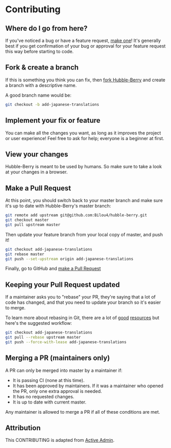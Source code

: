 # Contributing


## Where do I go from here?

If you've noticed a bug or have a feature request, [make one][new issue]! It's
generally best if you get confirmation of your bug or approval for your feature
request this way before starting to code.


## Fork & create a branch

If this is something you think you can fix, then [fork Hubble-Berry] and create
a branch with a descriptive name.

A good branch name would be:

```sh
git checkout -b add-japanese-translations
```

## Implement your fix or feature

You can make all the changes you want, as long as it improves the project or user experience! 
Feel free to ask for help; everyone is a beginner at first.

## View your changes

Hubble-Berry is meant to be used by humans. So make sure to take
a look at your changes in a browser.


<!-- ## Get the style right -->

<!-- TODO -->

## Make a Pull Request

At this point, you should switch back to your master branch and make sure it's
up to date with Hubble-Berry's master branch:

```sh
git remote add upstream git@github.com:Bilou4/hubble-berry.git
git checkout master
git pull upstream master
```

Then update your feature branch from your local copy of master, and push it!

```sh
git checkout add-japanese-translations
git rebase master
git push --set-upstream origin add-japanese-translations
```

Finally, go to GitHub and [make a Pull Request][]



## Keeping your Pull Request updated

If a maintainer asks you to "rebase" your PR, they're saying that a lot of code
has changed, and that you need to update your branch so it's easier to merge.

To learn more about rebasing in Git, there are a lot of [good][git rebasing]
[resources][interactive rebase] but here's the suggested workflow:

```sh
git checkout add-japanese-translations
git pull --rebase upstream master
git push --force-with-lease add-japanese-translations
```

## Merging a PR (maintainers only)

A PR can only be merged into master by a maintainer if:

* It is passing CI (none at this time).
* It has been approved by <!-- at least two --> maintainers. If it was a maintainer who
  opened the PR, only one extra approval is needed.
* It has no requested changes.
* It is up to date with current master.

Any maintainer is allowed to merge a PR if all of these conditions are
met.

## Attribution

This CONTRIBUTING is adapted from [Active Admin].


[new issue]:https://github.com/Bilou4/hubble-berry/issues/new
[fork Hubble-Berry]: https://help.github.com/articles/fork-a-repo
[make a pull request]: https://help.github.com/articles/creating-a-pull-request
[git rebasing]: http://git-scm.com/book/en/Git-Branching-Rebasing
[interactive rebase]: https://help.github.com/en/github/using-git/about-git-rebase
[Active Admin]: https://github.com/activeadmin/activeadmin